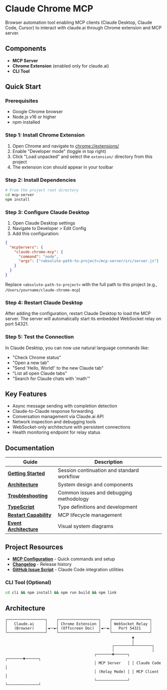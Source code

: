 # Claude Chrome MCP

Browser automation tool enabling MCP clients (Claude Desktop, Claude Code, Cursor) to interact with claude.ai through Chrome extension and MCP server.

## Components
- **MCP Server**
- **Chrome Extension** (enabled only for claude.ai)
- **CLI Tool**

## Quick Start

### Prerequisites
- Google Chrome browser
- Node.js v16 or higher
- npm installed

### Step 1: Install Chrome Extension
1. Open Chrome and navigate to [chrome://extensions/](chrome://extensions/)
2. Enable "Developer mode" (toggle in top right)
3. Click "Load unpacked" and select the `extension/` directory from this project
4. The extension icon should appear in your toolbar

### Step 2: Install Dependencies
```bash
# From the project root directory
cd mcp-server
npm install
```

### Step 3: Configure Claude Desktop
1. Open Claude Desktop settings
2. Navigate to Developer > Edit Config
3. Add this configuration:
```json
{
  "mcpServers": {
    "claude-chrome-mcp": {
      "command": "node",
      "args": ["<absolute-path-to-project>/mcp-server/src/server.js"]
    }
  }
}
```
Replace `<absolute-path-to-project>` with the full path to this project (e.g., `/Users/yourname/claude-chrome-mcp`)

### Step 4: Restart Claude Desktop
After adding the configuration, restart Claude Desktop to load the MCP server. The server will automatically start its embedded WebSocket relay on port 54321.

### Step 5: Test the Connection
In Claude Desktop, you can now use natural language commands like:
- "Check Chrome status"
- "Open a new tab"
- "Send 'Hello, World!' to the new Claude tab"
- "List all open Claude tabs"
- "Search for Claude chats with 'math'"

## Key Features

- Async message sending with completion detection
- Claude-to-Claude response forwarding
- Conversation management via Claude.ai API
- Network inspection and debugging tools
- WebSocket-only architecture with persistent connections
- Health monitoring endpoint for relay status

## Documentation

| Guide | Description |
|-------|-------------|
| [**Getting Started**](docs/CONTINUATION.md) | Session continuation and standard workflow |
| [**Architecture**](docs/ARCHITECTURE.md) | System design and components |
| [**Troubleshooting**](docs/TROUBLESHOOTING.md) | Common issues and debugging methodology |
| [**TypeScript**](docs/TYPESCRIPT.md) | Type definitions and development |
| [**Restart Capability**](docs/RESTART-CAPABILITY.md) | MCP lifecycle management |
| [**Event Architecture**](docs/event-driven-architecture-diagram.md) | Visual system diagrams |

## Project Resources

- [**MCP Configuration**](CLAUDE.md) - Quick commands and setup
- [**Changelog**](CHANGELOG.md) - Release history  
- [**GitHub Issue Script**](docs/create-claude-code-issue.sh) - Claude Code integration utilities

### CLI Tool (Optional)
```bash
cd cli && npm install && npm run build && npm link
```

## Architecture

```
┌─────────────────┐    ┌──────────────────┐    ┌─────────────────┐
│   Claude.ai     │    │ Chrome Extension │    │ WebSocket Relay │
│   (Browser)     │◄──►┤ (Offscreen Doc)  │◄──►│   Port 54321    │
└─────────────────┘    └──────────────────┘    └─────────────────┘
                                                         ▲
                                                         │
                                                ┌────────┴────────┐
                                                │                 │
                                        ┌───────▼──────┐ ┌───────▼──────┐
                                        │ MCP Server   │ │ Claude Code  │
                                        │ (Relay Mode) │ │ MCP Client   │
                                        └──────────────┘ └──────────────┘
```